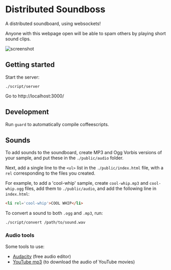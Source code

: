 # Distributed Soundboss

A distributed soundboard, using websockets!

Anyone with this webpage open will be able to spam others by playing short sound clips.

![screenshot](https://github.com/dkln/soundboss/raw/master/screenshot.jpg)

## Getting started

Start the server:

    ./script/server

Go to http://localhost:3000/

## Development

Run `guard` to automatically compile coffeescripts.

## Sounds

To add sounds to the soundboard, create MP3 and Ogg Vorbis versions of your sample,
and put these in the `./public/audio` folder.

Next, add a single line to the `<ul>` list in the `./public/index.html` file, with
a `rel` corresponding to the files you created.

For example, to add a 'cool-whip' sample, create `cool-whip.mp3` and `cool-whip.ogg`
files, add them to `./public/audio`, and add the following line in `index.html`:

``` html
<li rel='cool-whip'>COOL WHIP</li>
```

To convert a sound to both `.ogg` and `.mp3`, run:

    ./script/convert /path/to/sound.wav

### Audio tools

Some tools to use:

* [Audacity](http://audacity.sourceforge.net/download/) (free audio editor)
* [YouTube mp3](http://youtube-mp3.org) (to download the audio of YouTube movies)